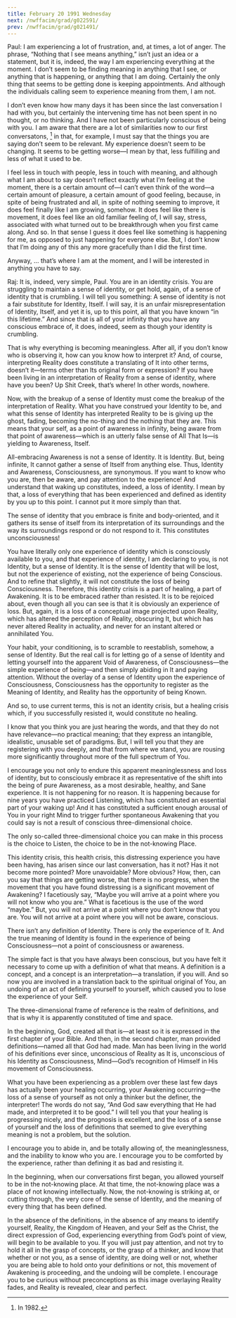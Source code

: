 ```yaml
---
title: February 20 1991 Wednesday 
next: /nwffacim/grad/g022591/
prev: /nwffacim/grad/g021491/
---
```


Paul: I am experiencing a lot of frustration, and, at times, a lot of
anger. The phrase, “Nothing that I see means anything,” isn’t just an
idea or a statement, but it is, indeed, the way I am experiencing
everything at the moment. I don’t seem to be finding meaning in anything
that I see, or anything that is happening, or anything that I am doing.
Certainly the only thing that seems to be getting done is keeping
appointments. And although the individuals calling seem to experience
meaning from them, I am not.

I don’t even know how many days it has been since the last conversation
I had with you, but certainly the intervening time has not been spent in
no thought, or no thinking. And I have not been particularly conscious
of being with you. I am aware that there are a lot of similarities now
to our first conversatons, [^1] in that, for example, I must say that the 
things you are saying don’t seem to be relevant. My experience doesn’t seem to
be changing. It seems to be getting worse—I mean by that, less fulfilling and
less of what it used to be.

I feel less in touch with people, less in touch with meaning, and
although what I am about to say doesn’t reflect exactly what I’m feeling
at the moment, there is a certain amount of—I can’t even think of the
word—a certain amount of pleasure, a certain amount of good feeling,
because, in spite of being frustrated and all, in spite of nothing
seeming to improve, it does feel finally like I am growing, somehow. It
does feel like there is movement, it does feel like an old familiar
feeling of, I will say, stress, associated with what turned out to be
breakthrough when you first came along. And so. In that sense I guess it
does feel like something is happening for me, as opposed to just
happening for everyone else. But, I don’t know that I’m doing any of
this any more gracefully than I did the first time.

Anyway, … that’s where I am at the moment, and I will be interested in
anything you have to say.

Raj: It is, indeed, very simple, Paul. You are in an identity crisis.
You are struggling to maintain a sense of identity, or get hold, again,
of a sense of identity that is crumbling. I will tell you something: A
sense of identity is not a fair substitute for Identity, Itself. I will
say, it is an unfair misrepresentation of Identity, Itself, and yet it
is, up to this point, all that you have known “in this lifetime.” And
since that is all of your infinity that you have any conscious embrace
of, it does, indeed, seem as though your identity is crumbling.

That is why everything is becoming meaningless. After all, if you don’t
know who is observing it, how can you know how to interpret it? And, of
course, interpreting Reality does constitute a translating of It into
other terms, doesn’t it—terms other than Its original form or
expression? If you have been living in an interpretation of Reality from
a sense of identity, where have you been? Up Shit Creek, that’s where!
In other words, nowhere.

Now, with the breakup of a sense of Identity must come the breakup of
the interpretation of Reality. What you have construed your Identity to
be, and what this sense of Identity has interpreted Reality to be is
giving up the ghost, fading, becoming the no-thing and the nothing that
they are. This means that your self, as a point of awareness in
infinity, being aware from that point of awareness—which is an utterly
false sense of All That Is—is yielding to Awareness, Itself.

All-embracing Awareness is not a sense of Identity. It is Identity. But,
being infinite, It cannot gather a sense of Itself from anything else.
Thus, Identity and Awareness, Consciousness, are synonymous. If you want
to know who you are, then be aware, and pay attention to the experience!
And understand that waking up constitutes, indeed, a loss of identity. I
mean by that, a loss of everything that has been experienced and defined
as identity by you up to this point. I cannot put it more simply than
that.

The sense of identity that you embrace is finite and body-oriented, and
it gathers its sense of itself from its interpretation of its
surroundings and the way its surroundings respond or do not respond to
it. This constitutes unconsciousness!

You have literally only one experience of identity which is consciously
available to you, and that experience of identity, I am declaring to
you, is not Identity, but a sense of Identity. It is the sense of
Identity that will be lost, but not the experience of existing, not the
experience of being Conscious. And to refine that slightly, it will not
constitute the loss of being Consciousness. Therefore, this identity
crisis is a part of healing, a part of Awakening. It is to be embraced
rather than resisted. It is to be rejoiced about, even though all you
can see is that it is obviously an experience of loss. But, again, it is
a loss of a conceptual image projected upon Reality, which has altered
the perception of Reality, obscuring It, but which has never altered
Reality in actuality, and never for an instant altered or annihilated
You.

Your habit, your conditioning, is to scramble to reestablish, somehow, a
sense of Identity. But the real call is for letting go of a sense of
Identity and letting yourself into the apparent Void of Awareness, of
Consciousness—the simple experience of being—and then simply abiding in
It and paying attention. Without the overlay of a sense of Identity upon
the experience of Consciousness, Consciousness has the opportunity to
register as the Meaning of Identity, and Reality has the opportunity of
being Known.

And so, to use current terms, this is not an identity crisis, but a
healing crisis which, if you successfully resisted it, would constitute
no healing.

I know that you think you are just hearing the words, and that they do
not have relevance—no practical meaning; that they express an
intangible, idealistic, unusable set of paradigms. But, I will tell you
that they are registering with you deeply, and that from where we stand,
you are rousing more significantly throughout more of the full spectrum
of You.

I encourage you not only to endure this apparent meaninglessness and
loss of identity, but to consciously embrace it as representative of the
shift into the being of pure Awareness, as a most desirable, healthy,
and Sane experience. It is not happening for no reason. It is happening
because for nine years you have practiced Listening, which has
constituted an essential part of your waking up! And it has constituted
a sufficient enough arousal of You in your right Mind to trigger further
spontaneous Awakening that you could say is not a result of conscious
three-dimensional choice.

The only so-called three-dimensional choice you can make in this process
is the choice to Listen, the choice to be in the not-knowing Place.

This identity crisis, this health crisis, this distressing experience
you have been having, has arisen since our last conversation, has it
not? Has it not become more pointed? More unavoidable? More obvious?
How, then, can you say that things are getting worse, that there is no
progress, when the movement that you have found distressing is a
significant movement of Awakening? I facetiously say, “Maybe you will
arrive at a point where you will not know who you are.” What is
facetious is the use of the word “maybe.” But, you will not arrive at a
point where you don’t know that you are. You will not arrive at a point
where you will not be aware, conscious.

There isn’t any definition of Identity. There is only the experience of
It. And the true meaning of Identity is found in the experience of being
Consciousness—not a point of consciousness or awareness.

The simple fact is that you have always been conscious, but you have
felt it necessary to come up with a definition of what that means. A
definition is a concept, and a concept is an interpretation—a
translation, if you will. And so now you are involved in a translation
back to the spiritual original of You, an undoing of an act of defining
yourself to yourself, which caused you to lose the experience of your
Self.

The three-dimensional frame of reference is the realm of definitions,
and that is why it is apparently constituted of time and space.

In the beginning, God, created all that is—at least so it is expressed
in the first chapter of your Bible. And then, in the second chapter, man
provided definitions—named all that God had made. Man has been living in
the world of his definitions ever since, unconscious of Reality as It
is, unconscious of his Identity as Consciousness, Mind—God’s recognition
of Himself in His movement of Consciousness.

What you have been experiencing as a problem over these last few days
has actually been your healing occurring, your Awakening occurring—the
loss of a sense of yourself as not only a thinker but the definer, the
interpreter! The words do not say, “And God saw everything that He had
made, and interpreted it to be good.” I will tell you that your healing
is progressing nicely, and the prognosis is excellent, and the loss of a
sense of yourself and the loss of definitions that seemed to give
everything meaning is not a problem, but the solution.

I encourage you to abide in, and be totally allowing of, the
meaninglessness, and the inability to know who you are. I encourage you
to be comforted by the experience, rather than defining it as bad and
resisting it.

In the beginning, when our conversations first began, you allowed
yourself to be in the not-knowing place. At that time, the not-knowing
place was a place of not knowing intellectually. Now, the not-knowing is
striking at, or cutting through, the very core of the sense of Identity,
and the meaning of every thing that has been defined.

In the absence of the definitions, in the absence of any means to
identify yourself, Reality, the Kingdom of Heaven, and your Self as the
Christ, the direct expression of God, experiencing everything from God’s
point of view, will begin to be available to you. If you will just pay
attention, and not try to hold it all in the grasp of concepts, or the
grasp of a thinker, and know that whether or not you, as a sense of
identity, are doing well or not, whether you are being able to hold onto
your definitions or not, this movement of Awakening is proceeding, and
the undoing will be complete. I encourage you to be curious without
preconceptions as this image overlaying Reality fades, and Reality is
revealed, clear and perfect.

[^1]: In 1982.
